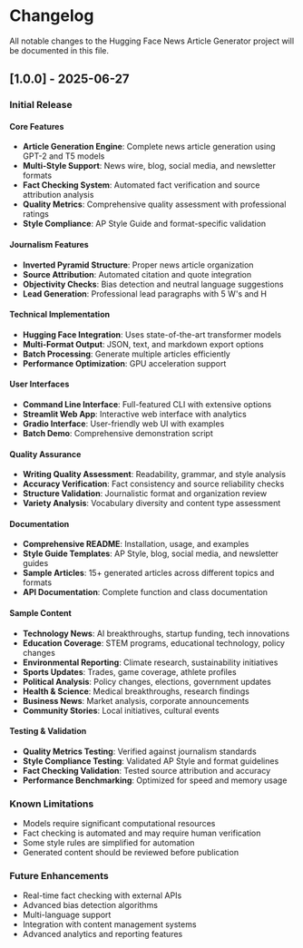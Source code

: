 # Changelog

All notable changes to the Hugging Face News Article Generator project will be documented in this file.

## [1.0.0] - 2025-06-27

### Initial Release

#### Core Features
- **Article Generation Engine**: Complete news article generation using GPT-2 and T5 models
- **Multi-Style Support**: News wire, blog, social media, and newsletter formats
- **Fact Checking System**: Automated fact verification and source attribution analysis
- **Quality Metrics**: Comprehensive quality assessment with professional ratings
- **Style Compliance**: AP Style Guide and format-specific validation

#### Journalism Features
- **Inverted Pyramid Structure**: Proper news article organization
- **Source Attribution**: Automated citation and quote integration
- **Objectivity Checks**: Bias detection and neutral language suggestions
- **Lead Generation**: Professional lead paragraphs with 5 W's and H

#### Technical Implementation
- **Hugging Face Integration**: Uses state-of-the-art transformer models
- **Multi-Format Output**: JSON, text, and markdown export options
- **Batch Processing**: Generate multiple articles efficiently
- **Performance Optimization**: GPU acceleration support

#### User Interfaces
- **Command Line Interface**: Full-featured CLI with extensive options
- **Streamlit Web App**: Interactive web interface with analytics
- **Gradio Interface**: User-friendly web UI with examples
- **Batch Demo**: Comprehensive demonstration script

#### Quality Assurance
- **Writing Quality Assessment**: Readability, grammar, and style analysis
- **Accuracy Verification**: Fact consistency and source reliability checks
- **Structure Validation**: Journalistic format and organization review
- **Variety Analysis**: Vocabulary diversity and content type assessment

#### Documentation
- **Comprehensive README**: Installation, usage, and examples
- **Style Guide Templates**: AP Style, blog, social media, and newsletter guides
- **Sample Articles**: 15+ generated articles across different topics and formats
- **API Documentation**: Complete function and class documentation

#### Sample Content
- **Technology News**: AI breakthroughs, startup funding, tech innovations
- **Education Coverage**: STEM programs, educational technology, policy changes
- **Environmental Reporting**: Climate research, sustainability initiatives
- **Sports Updates**: Trades, game coverage, athlete profiles
- **Political Analysis**: Policy changes, elections, government updates
- **Health & Science**: Medical breakthroughs, research findings
- **Business News**: Market analysis, corporate announcements
- **Community Stories**: Local initiatives, cultural events

#### Testing & Validation
- **Quality Metrics Testing**: Verified against journalism standards
- **Style Compliance Testing**: Validated AP Style and format guidelines
- **Fact Checking Validation**: Tested source attribution and accuracy
- **Performance Benchmarking**: Optimized for speed and memory usage

### Known Limitations
- Models require significant computational resources
- Fact checking is automated and may require human verification
- Some style rules are simplified for automation
- Generated content should be reviewed before publication

### Future Enhancements
- Real-time fact checking with external APIs
- Advanced bias detection algorithms
- Multi-language support
- Integration with content management systems
- Advanced analytics and reporting features
